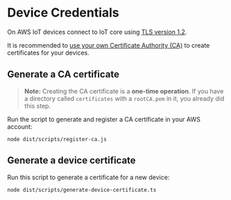 # Device Credentials

On AWS IoT devices connect to IoT core using [TLS version 1.2](https://docs.aws.amazon.com/iot/latest/developerguide/iot-security-identity.html).

It is recommended to [use your own Certificate Authority (CA)](https://docs.aws.amazon.com/iot/latest/developerguide/device-certs-your-own.html) to create certificates for your devices.

## Generate a CA certificate

> **Note:** Creating the CA certificate is a **one-time operation**. If you have a directory called `certificates` with a `rootCA.pem` in it, you already did this step.

Run the script to generate and register a CA certificate in your AWS account:

    node dist/scripts/register-ca.js

## Generate a device certificate

Run this script to generate a certificate for a new device:

	node dist/scripts/generate-device-certificate.ts
